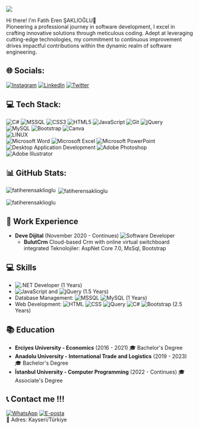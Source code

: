 
[![](https://visitcount.itsvg.in/api?id=iamnullman&icon=0&color=12)](https://visitcount.itsvg.in)

Hi there! I'm Fatih Eren ŞAKLIOĞLU👋<br>
Pioneering a professional journey in software development, I excel in crafting innovative solutions through meticulous coding. Adept at leveraging cutting-edge technologies, my commitment to continuous improvement drives impactful contributions within the dynamic realm of software engineering.
<br>
## 🌐 Socials: 
[![Instagram](https://img.shields.io/badge/Instagram-%23E4405F.svg?logo=Instagram&logoColor=white)](https://instagram.com/fth.eren)
[![LinkedIn](https://img.shields.io/badge/LinkedIn-%230077B5.svg?logo=linkedin&logoColor=white)](https://linkedin.com/in/fatiherenşaklıoğlu)
[![Twitter](https://img.shields.io/badge/Twitter-%231DA1F2.svg?logo=Twitter&logoColor=white)](https://twitter.com/fatiherrenn)
<br>
## 💻 Tech Stack:
![C#](https://img.shields.io/badge/c%23-%23239120.svg?style=plastic&logo=c-sharp&logoColor=white)
![MSSQL](https://img.shields.io/badge/Microsoft%20SQL%20Server-CC2927?style=plastic&logo=microsoft-sql-server&logoColor=white)
![CSS3](https://img.shields.io/badge/css3-%231572B6.svg?style=plastic&logo=css3&logoColor=white) 
![HTML5](https://img.shields.io/badge/html5-%23E34F26.svg?style=plastic&logo=html5&logoColor=white)
![JavaScript](https://img.shields.io/badge/javascript-%23323330.svg?style=plastic&logo=javascript&logoColor=%23F7DF1E) 
![Git](https://img.shields.io/badge/Git-F05032?style=plastic&logo=git&logoColor=white)
![jQuery](https://img.shields.io/badge/jquery-%230769AD.svg?style=plastic&logo=jquery&logoColor=white)  
![MySQL](https://img.shields.io/badge/mysql-%2300f.svg?style=plastic&logo=mysql&logoColor=white) 
![Bootstrap](https://img.shields.io/badge/Bootstrap-7952B3?style=plastic&logo=bootstrap&logoColor=white)
![Canva](https://img.shields.io/badge/Canva-%2300C4CC.svg?style=plastic&logo=Canva&logoColor=white) 	 
![LINUX](https://img.shields.io/badge/Linux-FCC624?style=plastic&logo=linux&logoColor=black)  
![Microsoft Word](https://img.shields.io/badge/Microsoft%20Word-2B579A?style=plastic&logo=microsoft-word&logoColor=white)
![Microsoft Excel](https://img.shields.io/badge/Microsoft%20Excel-217346?style=plastic&logo=microsoft-excel&logoColor=white)
![Microsoft PowerPoint](https://img.shields.io/badge/Microsoft%20PowerPoint-B7472A?style=plastic&logo=microsoft-powerpoint&logoColor=white)
![Desktop Application Development](https://img.shields.io/badge/Desktop%20Application%20Development-%231F3B5E?style=plastic)
![Adobe Photoshop](https://img.shields.io/badge/Adobe%20Photoshop-31A8FF?style=plastic&logo=adobe-photoshop&logoColor=white)
![Adobe Illustrator](https://img.shields.io/badge/Adobe%20Illustrator-FF9A00?style=plastic&logo=adobe-illustrator&logoColor=white)
<br>
## 📊 GitHub Stats:  
<p><img align="left" src="https://github-readme-stats.vercel.app/api/top-langs?username=fatiherensaklioglu&show_icons=true&locale=en&layout=compact" alt="fatiherensaklioglu" /></p>
<p>&nbsp;<img align="center" src="https://github-readme-stats.vercel.app/api?username=fatiherensaklioglu&show_icons=true&locale=en" alt="fatiherensaklioglu" /></p>
<p><img align="center" src="https://github-readme-streak-stats.herokuapp.com/?user=fatiherensaklioglu&" alt="fatiherensaklioglu" /></p>

 ## 💼 Work Experience
- **Deve Dijital** (November 2020 - Continues)
  ![Software Developer](https://img.shields.io/badge/Software%20Developer-%231F3B5E?style=plastic)
  - **BulutCrm** Cloud-based Crm with online virtual switchboard integrated
  Teknolojiler: AspNet Core 7.0, MsSql, Bootstrap
  

## 💻 Skills
- ![.NET Developer](https://img.shields.io/badge/.NET%20Developer-%235C2D91?style=plastic)
  (1 Years)
- ![JavaScript](https://img.shields.io/badge/JavaScript-%23F7DF1E?style=plastic)
  and ![jQuery](https://img.shields.io/badge/jQuery-%230769AD?style=plastic) 
  (1.5 Years)
- Database Management: ![MSSQL](https://img.shields.io/badge/MSSQL-%23CC2927?style=plastic)
  ![MySQL](https://img.shields.io/badge/MySQL-%2300f?style=plastic)
  (1 Years)
- Web Development: ![HTML](https://img.shields.io/badge/HTML-%23E34F26?style=plastic)
![CSS](https://img.shields.io/badge/CSS-%231572B6?style=plastic)
![jQuery](https://img.shields.io/badge/jQuery-%230769AD?style=plastic)
![C#](https://img.shields.io/badge/C%23-%23239120?style=plastic)
  ![Bootstrap](https://img.shields.io/badge/Bootstrap-%23563D7C?style=plastic) 
  (2.5 Years)

## 📚 Education
- **Erciyes University - Economics** (2016 - 2021) 🎓 Bachelor's Degree
- **Anadolu University - International Trade and Logistics** (2019 - 2023) 🎓 Bachelor's Degree 
- **İstanbul University - Computer Programming** (2022 - Continues) 🎓 Associate's Degree

## 📞 Contact me !!!
 [![WhatsApp](https://img.shields.io/badge/WhatsApp-25D366?style=for-the-badge&logo=whatsapp&logoColor=white)](https://wa.me/905337970350?text=Merhaba%20size%20GitHub%20profili%20üzerinden%20ulaşmaktayım%20👋) 
  [![E-posta](https://img.shields.io/badge/E--posta-D14836?style=for-the-badge&logo=gmail&logoColor=white)](mailto:fatiherensaklioglu@gmail.com)
   <br>
 📍 Adres: Kayseri/Türkiye
 
 
